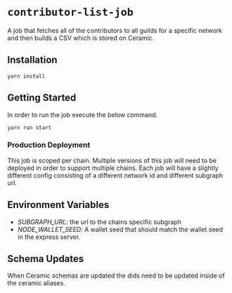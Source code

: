 # `contributor-list-job`

A job that fetches all of the contributors to all guilds
for a specific network and then builds a CSV which is stored
on Ceramic.

## Installation

```
yarn install
```

## Getting Started

In order to run the job execute the below command.

```
yarn run start
```

### Production Deployment

This job is scoped per chain. Multiple versions of this job will need to be deployed in order to support multiple chains. Each job will have a slightly different config consisting of a different network id and different subgraph url.

## Environment Variables

- _SUBGRAPH_URL_: the url to the chains specific subgraph
- _NODE_WALLET_SEED_: A wallet seed that should match the wallet seed in the express server.

## Schema Updates

When Ceramic schemas are updated the dids need to be updated inside of the ceramic aliases.
